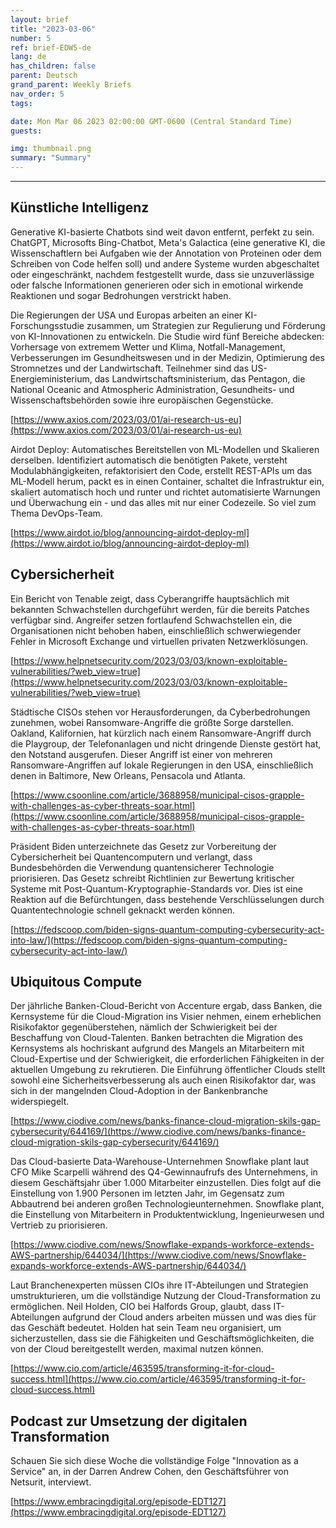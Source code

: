 ```yaml
---
layout: brief
title: "2023-03-06"
number: 5
ref: brief-EDW5-de
lang: de
has_children: false
parent: Deutsch
grand_parent: Weekly Briefs
nav_order: 5
tags:

date: Mon Mar 06 2023 02:00:00 GMT-0600 (Central Standard Time)
guests:

img: thumbnail.png
summary: "Summary"
---
```




---

## Künstliche Intelligenz

Generative KI-basierte Chatbots sind weit davon entfernt, perfekt zu sein. ChatGPT, Microsofts Bing-Chatbot, Meta's Galactica (eine generative KI, die Wissenschaftlern bei Aufgaben wie der Annotation von Proteinen oder dem Schreiben von Code helfen soll) und andere Systeme wurden abgeschaltet oder eingeschränkt, nachdem festgestellt wurde, dass sie unzuverlässige oder falsche Informationen generieren oder sich in emotional wirkende Reaktionen und sogar Bedrohungen verstrickt haben.

Die Regierungen der USA und Europas arbeiten an einer KI-Forschungsstudie zusammen, um Strategien zur Regulierung und Förderung von KI-Innovationen zu entwickeln. Die Studie wird fünf Bereiche abdecken: Vorhersage von extremem Wetter und Klima, Notfall-Management, Verbesserungen im Gesundheitswesen und in der Medizin, Optimierung des Stromnetzes und der Landwirtschaft. Teilnehmer sind das US-Energieministerium, das Landwirtschaftsministerium, das Pentagon, die National Oceanic and Atmospheric Administration, Gesundheits- und Wissenschaftsbehörden sowie ihre europäischen Gegenstücke.

[https://www.axios.com/2023/03/01/ai-research-us-eu](https://www.axios.com/2023/03/01/ai-research-us-eu)

Airdot Deploy: Automatisches Bereitstellen von ML-Modellen und Skalieren derselben. Identifiziert automatisch die benötigten Pakete, versteht Modulabhängigkeiten, refaktorisiert den Code, erstellt REST-APIs um das ML-Modell herum, packt es in einen Container, schaltet die Infrastruktur ein, skaliert automatisch hoch und runter und richtet automatisierte Warnungen und Überwachung ein - und das alles mit nur einer Codezeile. So viel zum Thema DevOps-Team.

[https://www.airdot.io/blog/announcing-airdot-deploy-ml](https://www.airdot.io/blog/announcing-airdot-deploy-ml)

## Cybersicherheit

Ein Bericht von Tenable zeigt, dass Cyberangriffe hauptsächlich mit bekannten Schwachstellen durchgeführt werden, für die bereits Patches verfügbar sind. Angreifer setzen fortlaufend Schwachstellen ein, die Organisationen nicht behoben haben, einschließlich schwerwiegender Fehler in Microsoft Exchange und virtuellen privaten Netzwerklösungen.

[https://www.helpnetsecurity.com/2023/03/03/known-exploitable-vulnerabilities/?web_view=true](https://www.helpnetsecurity.com/2023/03/03/known-exploitable-vulnerabilities/?web_view=true)

Städtische CISOs stehen vor Herausforderungen, da Cyberbedrohungen zunehmen, wobei Ransomware-Angriffe die größte Sorge darstellen. Oakland, Kalifornien, hat kürzlich nach einem Ransomware-Angriff durch die Playgroup, der Telefonanlagen und nicht dringende Dienste gestört hat, den Notstand ausgerufen. Dieser Angriff ist einer von mehreren Ransomware-Angriffen auf lokale Regierungen in den USA, einschließlich denen in Baltimore, New Orleans, Pensacola und Atlanta.

[https://www.csoonline.com/article/3688958/municipal-cisos-grapple-with-challenges-as-cyber-threats-soar.html](https://www.csoonline.com/article/3688958/municipal-cisos-grapple-with-challenges-as-cyber-threats-soar.html)

Präsident Biden unterzeichnete das Gesetz zur Vorbereitung der Cybersicherheit bei Quantencomputern und verlangt, dass Bundesbehörden die Verwendung quantensicherer Technologie priorisieren. Das Gesetz schreibt Richtlinien zur Bewertung kritischer Systeme mit Post-Quantum-Kryptographie-Standards vor. Dies ist eine Reaktion auf die Befürchtungen, dass bestehende Verschlüsselungen durch Quantentechnologie schnell geknackt werden können.

[https://fedscoop.com/biden-signs-quantum-computing-cybersecurity-act-into-law/](https://fedscoop.com/biden-signs-quantum-computing-cybersecurity-act-into-law/)

## Ubiquitous Compute

Der jährliche Banken-Cloud-Bericht von Accenture ergab, dass Banken, die Kernsysteme für die Cloud-Migration ins Visier nehmen, einem erheblichen Risikofaktor gegenüberstehen, nämlich der Schwierigkeit bei der Beschaffung von Cloud-Talenten. Banken betrachten die Migration des Kernsystems als hochriskant aufgrund des Mangels an Mitarbeitern mit Cloud-Expertise und der Schwierigkeit, die erforderlichen Fähigkeiten in der aktuellen Umgebung zu rekrutieren. Die Einführung öffentlicher Clouds stellt sowohl eine Sicherheitsverbesserung als auch einen Risikofaktor dar, was sich in der mangelnden Cloud-Adoption in der Bankenbranche widerspiegelt.

[https://www.ciodive.com/news/banks-finance-cloud-migration-skils-gap-cybersecurity/644169/](https://www.ciodive.com/news/banks-finance-cloud-migration-skils-gap-cybersecurity/644169/)

Das Cloud-basierte Data-Warehouse-Unternehmen Snowflake plant laut CFO Mike Scarpelli während des Q4-Gewinnaufrufs des Unternehmens, in diesem Geschäftsjahr über 1.000 Mitarbeiter einzustellen. Dies folgt auf die Einstellung von 1.900 Personen im letzten Jahr, im Gegensatz zum Abbautrend bei anderen großen Technologieunternehmen. Snowflake plant, die Einstellung von Mitarbeitern in Produktentwicklung, Ingenieurwesen und Vertrieb zu priorisieren.

[https://www.ciodive.com/news/Snowflake-expands-workforce-extends-AWS-partnership/644034/](https://www.ciodive.com/news/Snowflake-expands-workforce-extends-AWS-partnership/644034/)

Laut Branchenexperten müssen CIOs ihre IT-Abteilungen und Strategien umstrukturieren, um die vollständige Nutzung der Cloud-Transformation zu ermöglichen. Neil Holden, CIO bei Halfords Group, glaubt, dass IT-Abteilungen aufgrund der Cloud anders arbeiten müssen und was dies für das Geschäft bedeutet. Holden hat sein Team neu organisiert, um sicherzustellen, dass sie die Fähigkeiten und Geschäftsmöglichkeiten, die von der Cloud bereitgestellt werden, maximal nutzen können.

[https://www.cio.com/article/463595/transforming-it-for-cloud-success.html](https://www.cio.com/article/463595/transforming-it-for-cloud-success.html)

## Podcast zur Umsetzung der digitalen Transformation

Schauen Sie sich diese Woche die vollständige Folge "Innovation as a Service" an, in der Darren Andrew Cohen, den Geschäftsführer von Netsurit, interviewt.

[https://www.embracingdigital.org/episode-EDT127](https://www.embracingdigital.org/episode-EDT127)


